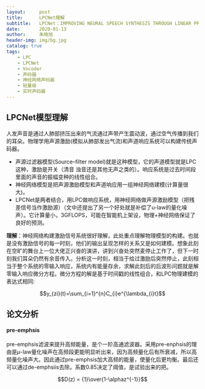 ```yaml
---
layout:     post
title:      LPCNet理解
subtitle:   LPCNet：IMPROVING NEURAL SPEECH SYNTHESIS THROUGH LINEAR PREDICTION
date:       2020-01-13
author:     朱晓旭
header-img: img/bg.jpg
catalog: true
tags:
    - LPC
    - LPCNet
    - Vocoder
    - 声码器
    - 神经网络声码器
    - 轻量级
    - 实时声码器	
---
```



## LPCNet模型理解

人发声音是通过人肺部挤压出来的气流通过声带产生震动波，通过空气传播到我们的耳朵。物理学用声源激励(模拟从肺部发出气流)和声道响应系统可以构建传统声码器。  
- 声源过滤器模型(Source–filter model)就是这种模型，它的声道模型就是LPC这种，激励是开关（清音 浊音还是其他无声之类的）。响应系统是过去时间段里面的声音的振幅变种的线性组合。  
- 神经网络模型是把声源激励模型和声道响应用一组神经网络建模(计算量很大)。  
- LPCNet是两者结合，用LPC做响应系统，用神经网络做声源激励模型（把残差信号当作激励源）（文中还提出了另一个好处就是补偿了u-law的量化噪声）。它计算量小，3GFLOPS，可能在智能机上架设，物理+神经网络保证了良好的预测。  

**理解**：神经网络构建激励信号系统很好理解，此处重点理解物理模型的构建。也就是没有激励信号的每一时刻，他们的输出呈现怎样的关系又是如何建模。想象此刻在空旷的舞台上一位大佬正兴奋的演讲，讲到兴奋处突然麦停止工作了，但下一时刻我们耳朵仍然有余音传入。分析这一时刻，相当于给过激励后突然停止，此刻相当于整个系统的零输入响应，系统内有能量存余，求解此刻后的后波形问题就是解零输入响应微分方程。微分方程的解是基于时间戳的线性组合，和LPC物理建模的表达式相同:  
<center>$$y_{zi}(t)=\sum_{i=1}^{n}C_{i}e^{\lambda_{i}t}$$</center>


## 论文分析
#### pre-emphsis
pre-emphsis滤波来提升高频能量，是个一阶高通滤波器。采用pre-enphsis的理由是$\mu$-law量化噪声在高频段更能明显听出来，因为高频量化后有所衰减，所以高频量化噪声大。因此通过pre-emphsis加大高频的能量，使量化后更均衡。最后还可以通过de-emphsiis去除。系数0.85决定了阈值，是试验出来的把。
<center>$$D(z) = {1}\over{1-\alphaz^{-1}}$$</center>























